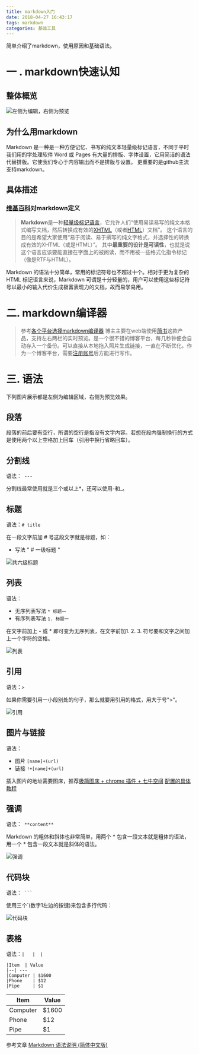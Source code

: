 ```yaml
---
title: markdown入门
date: 2018-04-27 16:43:17
tags: markdown 
categories: 基础工具
---
```

简单介绍了markdown，使用原因和基础语法。

<!-- more -->

# 一 . markdown快速认知

## 整体概览

![左侧为编辑，右侧为预览](http://upload-images.jianshu.io/upload_images/11861611-d2e8d60f0f3771bf.jpg?imageMogr2/auto-orient/strip%7CimageView2/2/w/1240)

## 为什么用markdown

Markdown 是一种是一种方便记忆、书写的纯文本轻量级标记语言，不同于平时我们用的字处理软件 Word 或 Pages 有大量的排版、字体设置，它用简洁的语法代替排版。它使我们专心于内容输出而不是排版与设置。
更重要的是github主流支持markdown。

## 具体描述

### [维基百科](https://zh.wikipedia.org/wiki/Markdown)对markdown定义

> **Markdown**是一种[轻量级标记语言](https://zh.wikipedia.org/wiki/%E8%BD%BB%E9%87%8F%E7%BA%A7%E6%A0%87%E8%AE%B0%E8%AF%AD%E8%A8%80 "轻量级标记语言")，它允许人们“使用易读易写的纯文本格式编写文档，然后转换成有效的[XHTML](https://zh.wikipedia.org/wiki/XHTML "XHTML")（或者[HTML](https://zh.wikipedia.org/wiki/HTML "HTML")）文档”。
这个语言的目的是希望大家使用“易于阅读、易于撰写的纯文字格式，并选择性的转换成有效的XHTML（或是HTML）”。 其中**最重要的设计是可读性**，也就是说这个语言应该要能直接在字面上的被阅读，而不用被一些格式化指令标记（像是RTF与HTML）。

Markdown 的语法十分简单，常用的标记符号也不超过十个。相对于更为复杂的 HTML 标记语言来说，Markdown 可谓是十分轻量的，用户可以使用这些标记符号以最小的输入代价生成极富表现力的文档，故而易学易用。

# 二. markdown编译器  
> 参考[各个平台选择markdown编译器](http://www.williamlong.info/archives/4319.html)
博主主要在web端使用[简书](https://www.jianshu.com/)这款产品，支持左右两栏的实时预览。是一个很不错的博客平台，每几秒钟便会自动存入一个备份。可以直接从本地拖入照片生成链接，一直在不断优化。作为一个博客平台，需要[注册账号](https://www.jianshu.com/sign_up)后方能进行写作。

# 三. 语法
下列图片展示都是左侧为编辑区域，右侧为预览效果。
## 段落
段落的前后要有空行，所谓的空行是指没有文字内容。若想在段内强制换行的方式是使用两个以上空格加上回车（引用中换行省略回车）。

## 分割线

语法：`  ---  `

分割线最常使用就是三个或以上*，还可以使用-和_。

## 标题

语法：` # title `

在一段文字前加 # 号这段文字就是标题，如：

- 写法  "  # 一级标题  "

![共六级标题](http://upload-images.jianshu.io/upload_images/11861611-4f5f7ec9b8f5aa88.jpg?imageMogr2/auto-orient/strip%7CimageView2/2/w/1240)

## 列表

语法：
- 无序列表写法  `* 标题一 `
- 有序列表写法 ` 1. 标题一  `

在文字前加上 - 或 * 即可变为无序列表，在文字前加1. 2.  3. 符号要和文字之间加上一个字符的空格。

![列表](http://upload-images.jianshu.io/upload_images/11861611-98f5219168320ce3.jpg?imageMogr2/auto-orient/strip%7CimageView2/2/w/1240)

## 引用

语法：` >   `

如果你需要引用一小段别处的句子，那么就要用引用的格式，用大于号">"。

![引用](http://upload-images.jianshu.io/upload_images/11861611-db1140a49829eab1.jpg?imageMogr2/auto-orient/strip%7CimageView2/2/w/1240)

## 图片与链接
语法：
- 图片   `[name]+(url) `
- 链接    `!+[name]+(url) `

插入图片的地址需要图床，推荐[极简图床 + chrome 插件 + 七牛空间](https://jiantuku.com/#/)
[配置的具体教程](https://www.jianshu.com/p/44d818f781a7)

## 强调

语法：` **content**`

Markdown 的粗体和斜体也非常简单，用两个 * 包含一段文本就是粗体的语法，用一个 * 包含一段文本就是斜体的语法。

![强调](http://upload-images.jianshu.io/upload_images/11861611-5fc43e43f131b01f.jpg?imageMogr2/auto-orient/strip%7CimageView2/2/w/1240)

## 代码块

语法：`  ```  `

使用三个`(数字1左边的按键)来包含多行代码：

![代码块](http://upload-images.jianshu.io/upload_images/11861611-c84d265cda51c74e.jpg?imageMogr2/auto-orient/strip%7CimageView2/2/w/1240)

## 表格

语法：`|   |  |`

```
|Item  | Value
|--| ---
|Computer | $1600
|Phone    | $12
|Pipe     | $1
```

|Item  | Value
|--| ---
|Computer | $1600
|Phone    | $12
|Pipe     | $1

参考文章
[Markdown 语法说明 (简体中文版)](http://wowubuntu.com/markdown/#list)



